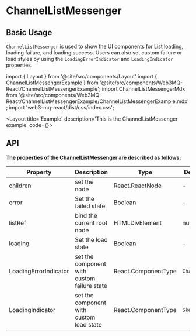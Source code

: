 # ChannelListMessenger

## Basic Usage
`ChannelListMessenger` is used to show the UI components for List loading, loading failure, and loading success. Users can also set custom failure or load styles by using the `LoadingErrorIndicator` and `LoadingIndicator` properties.

import { Layout } from '@site/src/components/Layout'
import { ChannelListMessengerExample } from '@site/src/components/Web3MQ-React/ChannelListMessengerExample';
import ChannelListMessengerMdx from '@site/src/components/Web3MQ-React/ChannelListMessengerExample/ChannelListMessengerExample.mdx';
import 'web3-mq-react/dist/css/index.css';

<Layout
title='Example'
description='This is the ChannelListMessenger example'
code={<ChannelListMessengerMdx />}>
<ChannelListMessengerExample />
</Layout>

## API

**The properties of the ChannelListMessenger are described as follows:**

| Property               | Description                      | Type                                      | Default       |
| ---------------------- | -------------------------------- | ----------------------------------------- | ------------- |
|  children              | set the node                     | React.ReactNode                           |    -          |
|  error                 | Set the failed state             | Boolean                                  |    -          |
|  listRef               | bind the current root node       | HTMLDivElement | nul                      |    -          |
|  loading               | Set the load state               | Boolean                                   |    -          |
|  LoadingErrorIndicator | set the component with custom failure state | React.ComponentType                       | `ChatDown`   |
|  LoadingIndicator      | set the component with custom load state | React.ComponentType                       | `Skeleton`   |
